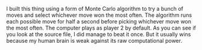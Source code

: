 I built this thing using a form of Monte Carlo algorithm to try a bunch of moves and select whichever move won the most often. The algorithm runs each possible move for half a second before picking whichever move won the most often.
The computer plays as player 2 by default. As you can see if you look at the source file, I did manage to beat it once. 
But it usually wins because my human brain is weak against its raw computational power.
